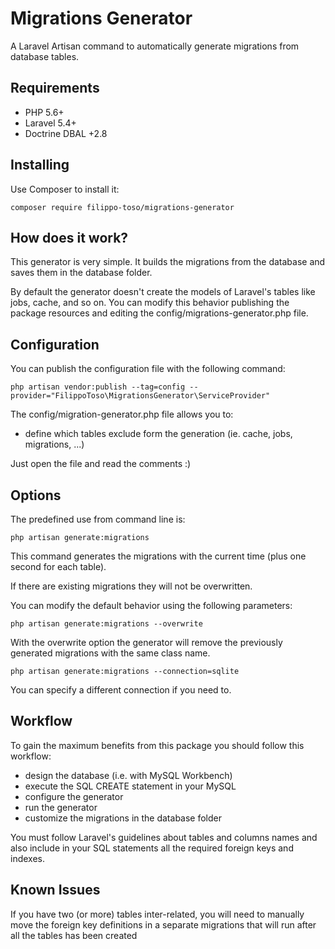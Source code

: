 # Migrations Generator

A Laravel Artisan command to automatically generate migrations from database tables.

## Requirements

- PHP 5.6+
- Laravel 5.4+
- Doctrine DBAL +2.8

## Installing

Use Composer to install it:

```
composer require filippo-toso/migrations-generator
```

## How does it work?

This generator is very simple. It builds the migrations from the database and saves them in the database folder.

By default the generator doesn't create the models of Laravel's tables like jobs, cache, and so on. You can modify this behavior publishing the package resources and editing the config/migrations-generator.php file.

## Configuration
 
You can publish the configuration file with the following command:

```
php artisan vendor:publish --tag=config --provider="FilippoToso\MigrationsGenerator\ServiceProvider"
```

The config/migration-generator.php file allows you to:

- define which tables exclude form the generation (ie. cache, jobs, migrations, ...)

Just open the file and read the comments :)

## Options

The predefined use from command line is:

```
php artisan generate:migrations
```

This command generates the migrations with the current time (plus one second for each table).

If there are existing migrations they will not be overwritten.

You can modify the default behavior using the following parameters:

```
php artisan generate:migrations --overwrite
```

With the overwrite option the generator will remove the previously generated migrations with the same class name.

```
php artisan generate:migrations --connection=sqlite
```

You can specify a different connection if you need to.

## Workflow

To gain the maximum benefits from this package you should follow this workflow:

- design the database (i.e. with MySQL Workbench)
- execute the SQL CREATE statement in your MySQL
- configure the generator
- run the generator
- customize the migrations in the database folder

You must follow Laravel's guidelines about tables and columns names and also include in your SQL statements all the required foreign keys and indexes.

## Known Issues

If you have two (or more) tables inter-related, you will need to manually move the foreign key definitions in a separate migrations that will run after all the tables has been created 